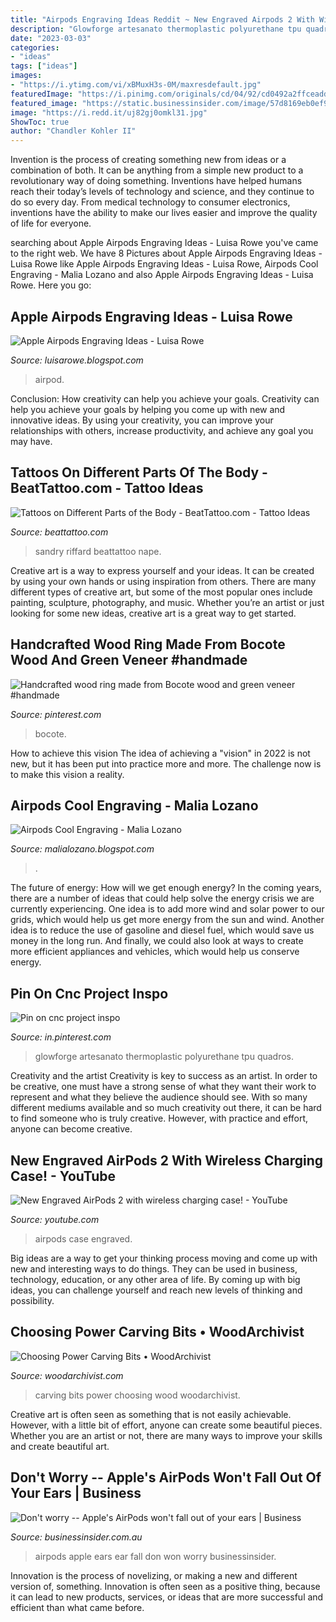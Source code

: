 ```yaml
---
title: "Airpods Engraving Ideas Reddit ~ New Engraved Airpods 2 With Wireless Charging Case!"
description: "Glowforge artesanato thermoplastic polyurethane tpu quadros"
date: "2023-03-03"
categories:
- "ideas"
tags: ["ideas"]
images:
- "https://i.ytimg.com/vi/xBMuxH3s-0M/maxresdefault.jpg"
featuredImage: "https://i.pinimg.com/originals/cd/04/92/cd0492a2ffceadd7db94bb14272e0e71.jpg"
featured_image: "https://static.businessinsider.com/image/57d8169eb0ef9764008b548a/image.jpg"
image: "https://i.redd.it/uj82gj0omkl31.jpg"
ShowToc: true
author: "Chandler Kohler II"
---
```



Invention is the process of creating something new from ideas or a combination of both. It can be anything from a simple new product to a revolutionary way of doing something. Inventions have helped humans reach their today’s levels of technology and science, and they continue to do so every day. From medical technology to consumer electronics, inventions have the ability to make our lives easier and improve the quality of life for everyone.

	

		
searching about Apple Airpods Engraving Ideas - Luisa Rowe you've came to the right web. We have 8 Pictures about Apple Airpods Engraving Ideas - Luisa Rowe like Apple Airpods Engraving Ideas - Luisa Rowe, Airpods Cool Engraving - Malia Lozano and also Apple Airpods Engraving Ideas - Luisa Rowe. Here you go:
		
    
## Apple Airpods Engraving Ideas - Luisa Rowe

<img loading=lazy src="https://i.redd.it/uj82gj0omkl31.jpg" onerror="this.onerror=null;this.src='https://tse1.mm.bing.net/th?id=OIP.NBGAzU80J2-Sf3MptfqvDgHaH6&amp;pid=15.1';" alt="Apple Airpods Engraving Ideas - Luisa Rowe">

_Source: luisarowe.blogspot.com_

>airpod. 

	

Conclusion: How creativity can help you achieve your goals.
Creativity can help you achieve your goals by helping you come up with new and innovative ideas. By using your creativity, you can improve your relationships with others, increase productivity, and achieve any goal you may have.

    
## Tattoos On Different Parts Of The Body - BeatTattoo.com - Tattoo Ideas

<img loading=lazy src="https://beattattoo.com/wp-content/uploads/2018/11/52-1.jpg" onerror="this.onerror=null;this.src='https://tse2.mm.bing.net/th?id=OIP.xumgoCG_rAH_W0NFDSNbugHaHa&amp;pid=15.1';" alt="Tattoos on Different Parts of the Body - BeatTattoo.com - Tattoo Ideas">

_Source: beattattoo.com_

>sandry riffard beattattoo nape. 

	

Creative art is a way to express yourself and your ideas. It can be created by using your own hands or using inspiration from others. There are many different types of creative art, but some of the most popular ones include painting, sculpture, photography, and music. Whether you’re an artist or just looking for some new ideas, creative art is a great way to get started.

    
## Handcrafted Wood Ring Made From Bocote Wood And Green Veneer #handmade

<img loading=lazy src="https://i.pinimg.com/originals/cd/04/92/cd0492a2ffceadd7db94bb14272e0e71.jpg" onerror="this.onerror=null;this.src='https://tse3.mm.bing.net/th?id=OIP.2EmOVBKjhSi7sboX3Al7aQHaFj&amp;pid=15.1';" alt="Handcrafted wood ring made from Bocote wood and green veneer #handmade">

_Source: pinterest.com_

>bocote. 

	

How to achieve this vision
The idea of achieving a "vision" in 2022 is not new, but it has been put into practice more and more. The challenge now is to make this vision a reality.

    
## Airpods Cool Engraving - Malia Lozano

<img loading=lazy src="https://i.redd.it/uqm6y57cfvq21.jpg" onerror="this.onerror=null;this.src='https://tse2.mm.bing.net/th?id=OIP.JMAgHY0FIlu9kDROHzSe4wHaJ4&amp;pid=15.1';" alt="Airpods Cool Engraving - Malia Lozano">

_Source: malialozano.blogspot.com_

>. 

	

The future of energy: How will we get enough energy?
In the coming years, there are a number of ideas that could help solve the energy crisis we are currently experiencing. One idea is to add more wind and solar power to our grids, which would help us get more energy from the sun and wind. Another idea is to reduce the use of gasoline and diesel fuel, which would save us money in the long run. And finally, we could also look at ways to create more efficient appliances and vehicles, which would help us conserve energy.

    
## Pin On Cnc Project Inspo

<img loading=lazy src="https://i.pinimg.com/736x/a2/0d/7f/a20d7fee8b23f1476ad50fbf65eff9ea.jpg" onerror="this.onerror=null;this.src='https://tse3.mm.bing.net/th?id=OIP.CyFbUBySTXPku2F1IWZ_UwHaJ3&amp;pid=15.1';" alt="Pin on cnc project inspo">

_Source: in.pinterest.com_

>glowforge artesanato thermoplastic polyurethane tpu quadros. 

	

Creativity and the artist
Creativity is key to success as an artist. In order to be creative, one must have a strong sense of what they want their work to represent and what they believe the audience should see. With so many different mediums available and so much creativity out there, it can be hard to find someone who is truly creative. However, with practice and effort, anyone can become creative.

    
## New Engraved AirPods 2 With Wireless Charging Case! - YouTube

<img loading=lazy src="https://i.ytimg.com/vi/xBMuxH3s-0M/maxresdefault.jpg" onerror="this.onerror=null;this.src='https://tse2.mm.bing.net/th?id=OIP.bTxdY99CqTsv4Win6JluywHaEK&amp;pid=15.1';" alt="New Engraved AirPods 2 with wireless charging case! - YouTube">

_Source: youtube.com_

>airpods case engraved. 

	

Big ideas are a way to get your thinking process moving and come up with new and interesting ways to do things. They can be used in business, technology, education, or any other area of life. By coming up with big ideas, you can challenge yourself and reach new levels of thinking and possibility.

    
## Choosing Power Carving Bits • WoodArchivist

<img loading=lazy src="http://woodarchivist.com/wp-content/uploads/2015/12/310-Choosing-Power-Carving-Bits-2-1.jpg" onerror="this.onerror=null;this.src='https://tse4.mm.bing.net/th?id=OIP.8an2bzcjg6MR3-sSA7Z52gHaKG&amp;pid=15.1';" alt="Choosing Power Carving Bits • WoodArchivist">

_Source: woodarchivist.com_

>carving bits power choosing wood woodarchivist. 

	

Creative art is often seen as something that is not easily achievable. However, with a little bit of effort, anyone can create some beautiful pieces. Whether you are an artist or not, there are many ways to improve your skills and create beautiful art.

    
## Don&#039;t Worry -- Apple&#039;s AirPods Won&#039;t Fall Out Of Your Ears | Business

<img loading=lazy src="https://static.businessinsider.com/image/57d8169eb0ef9764008b548a/image.jpg" onerror="this.onerror=null;this.src='https://tse2.mm.bing.net/th?id=OIP.cXnsjGjFDpWCafghhSFbKgHaFj&amp;pid=15.1';" alt="Don&#039;t worry -- Apple&#039;s AirPods won&#039;t fall out of your ears | Business">

_Source: businessinsider.com.au_

>airpods apple ears ear fall don won worry businessinsider. 

	

Innovation is the process of novelizing, or making a new and different version of, something. Innovation is often seen as a positive thing, because it can lead to new products, services, or ideas that are more successful and efficient than what came before.

